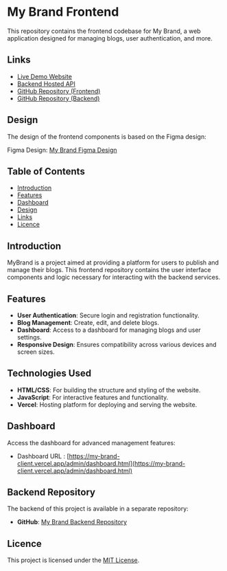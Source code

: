 # My Brand Frontend

This repository contains the frontend codebase for My Brand, a web application designed for managing blogs, user authentication, and more.

## Links

* [Live Demo Website](https://my-brand-client.vercel.app/)
* [Backend Hosted API](https://my-brand-oxuh.onrender.com/)
* [GitHub Repository (Frontend)](https://github.com/hbapte/MyBrand-Client)
* [GitHub Repository (Backend)](https://github.com/hbapte/MyBrand-Backend)

## Design

The design of the frontend components is based on the Figma design:

Figma Design: [My Brand Figma Design](https://www.figma.com/file/CE5IDZeOPQJRojWrN6DIlN/My-Brand?type=design&node-id=0%3A1&mode=design&t=uQ1MBPbQU0YkinBT-1)

## Table of Contents

* [Introduction](#introduction)
* [Features](#features)
* [Dashboard](#dashboard)
* [Design](#design)
* [Links](#links)
* [Licence](#licence)

## Introduction

MyBrand is a project aimed at providing a platform for users to publish and manage their blogs. This frontend repository contains the user interface components and logic necessary for interacting with the backend services.

## Features

* **User Authentication**: Secure login and registration functionality.
* **Blog Management**: Create, edit, and delete blogs.
* **Dashboard**: Access to a dashboard for managing blogs and user settings.
* **Responsive Design**: Ensures compatibility across various devices and screen sizes.

## Technologies Used

* **HTML/CSS**: For building the structure and styling of the website.
* **JavaScript**: For interactive features and functionality.
* **Vercel**: Hosting platform for deploying and serving the website.

## Dashboard

Access the dashboard for advanced management features:

* Dashboard URL : [https://my-brand-client.vercel.app/admin/dashboard.html](https://my-brand-client.vercel.app/admin/dashboard.html)

## Backend Repository

The backend of this project is available in a separate repository:

* **GitHub**: [My Brand Backend Repository](https://github.com/hbapte/My-Brand)

## Licence

This project is licensed under the [MIT License](/LICENCE).
